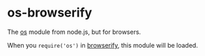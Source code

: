 # os-browserify

The [os](https://nodejs.org/api/os.html) module from node.js, but for browsers.

When you `require('os')` in [browserify](http://github.com/substack/node-browserify), this module will be loaded.

